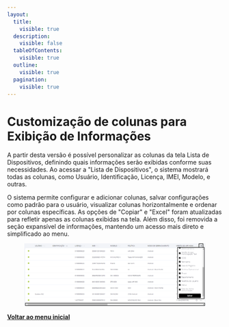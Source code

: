 ```yaml
---
layout:
  title:
    visible: true
  description:
    visible: false
  tableOfContents:
    visible: true
  outline:
    visible: true
  pagination:
    visible: true
---
```


# Customização de colunas para Exibição de Informações

A partir desta versão é possível personalizar as colunas da tela Lista de Dispositivos, definindo quais informações serão exibidas conforme suas necessidades. Ao acessar a "Lista de Dispositivos", o sistema mostrará todas as colunas, como Usuário, Identificação, Licença, IMEI, Modelo, e outras.

O sistema permite configurar e adicionar colunas, salvar configurações como padrão para o usuário, visualizar colunas horizontalmente e ordenar por colunas específicas. As opções de "Copiar" e "Excel" foram atualizadas para refletir apenas as colunas exibidas na tela. Além disso, foi removida a seção expansível de informações, mantendo um acesso mais direto e simplificado ao menu.

<figure><img src="../../../.gitbook/assets/Captura de tela 2024-06-24 111834.png" alt=""><figcaption></figcaption></figure>

[**Voltar ao menu inicial**](./)
